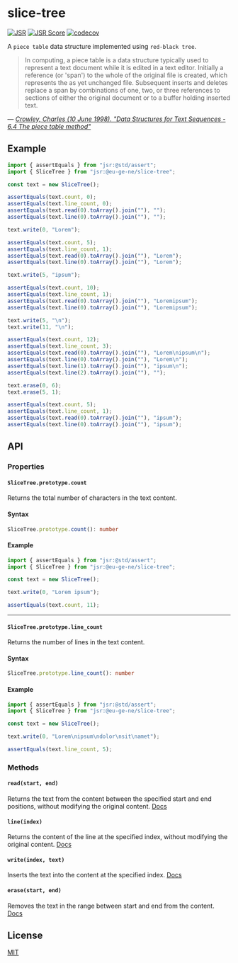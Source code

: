 # slice-tree

[![JSR](https://jsr.io/badges/@eu-ge-ne/slice-tree)](https://jsr.io/@eu-ge-ne/slice-tree)
[![JSR Score](https://jsr.io/badges/@eu-ge-ne/slice-tree/score)](https://jsr.io/@eu-ge-ne/slice-tree)
[![codecov](https://codecov.io/gh/eu-ge-ne/slice-tree/branch/main/graph/badge.svg?token=9CQ0V249XC)](https://codecov.io/gh/eu-ge-ne/slice-tree)

A `piece table` data structure implemented using `red-black tree`.

> In computing, a piece table is a data structure typically used to represent a
> text document while it is edited in a text editor. Initially a reference (or
> 'span') to the whole of the original file is created, which represents the as
> yet unchanged file. Subsequent inserts and deletes replace a span by
> combinations of one, two, or three references to sections of either the
> original document or to a buffer holding inserted text.

&mdash;
<cite>[Crowley, Charles (10 June 1998). "Data Structures for Text Sequences - 6.4 The piece table method"](https://web.archive.org/web/20180223071931/https://www.cs.unm.edu/~crowley/papers/sds.pdf)</cite>

## Example

```ts
import { assertEquals } from "jsr:@std/assert";
import { SliceTree } from "jsr:@eu-ge-ne/slice-tree";

const text = new SliceTree();

assertEquals(text.count, 0);
assertEquals(text.line_count, 0);
assertEquals(text.read(0).toArray().join(""), "");
assertEquals(text.line(0).toArray().join(""), "");

text.write(0, "Lorem");

assertEquals(text.count, 5);
assertEquals(text.line_count, 1);
assertEquals(text.read(0).toArray().join(""), "Lorem");
assertEquals(text.line(0).toArray().join(""), "Lorem");

text.write(5, "ipsum");

assertEquals(text.count, 10);
assertEquals(text.line_count, 1);
assertEquals(text.read(0).toArray().join(""), "Loremipsum");
assertEquals(text.line(0).toArray().join(""), "Loremipsum");

text.write(5, "\n");
text.write(11, "\n");

assertEquals(text.count, 12);
assertEquals(text.line_count, 3);
assertEquals(text.read(0).toArray().join(""), "Lorem\nipsum\n");
assertEquals(text.line(0).toArray().join(""), "Lorem\n");
assertEquals(text.line(1).toArray().join(""), "ipsum\n");
assertEquals(text.line(2).toArray().join(""), "");

text.erase(0, 6);
text.erase(5, 1);

assertEquals(text.count, 5);
assertEquals(text.line_count, 1);
assertEquals(text.read(0).toArray().join(""), "ipsum");
assertEquals(text.line(0).toArray().join(""), "ipsum");
```

## API

### Properties

#### `SliceTree.prototype.count`

Returns the total number of characters in the text content.

#### Syntax

```ts ignore
SliceTree.prototype.count(): number
```

#### Example

```ts
import { assertEquals } from "jsr:@std/assert";
import { SliceTree } from "jsr:@eu-ge-ne/slice-tree";

const text = new SliceTree();

text.write(0, "Lorem ipsum");

assertEquals(text.count, 11);
```

---

#### `SliceTree.prototype.line_count`

Returns the number of lines in the text content.

#### Syntax

```ts ignore
SliceTree.prototype.line_count(): number
```

#### Example

```ts
import { assertEquals } from "jsr:@std/assert";
import { SliceTree } from "jsr:@eu-ge-ne/slice-tree";

const text = new SliceTree();

text.write(0, "Lorem\nipsum\ndolor\nsit\namet");

assertEquals(text.line_count, 5);
```

### Methods

#### `read(start, end)`

Returns the text from the content between the specified start and end positions,
without modifying the original content.
[Docs](https://jsr.io/@eu-ge-ne/slice-tree/doc/~/SliceTree.prototype.read)

#### `line(index)`

Returns the content of the line at the specified index, without modifying the
original content.
[Docs](https://jsr.io/@eu-ge-ne/slice-tree/doc/~/SliceTree.prototype.line)

#### `write(index, text)`

Inserts the text into the content at the specified index.
[Docs](https://jsr.io/@eu-ge-ne/slice-tree/doc/~/SliceTree.prototype.write)

#### `erase(start, end)`

Removes the text in the range between start and end from the content.
[Docs](https://jsr.io/@eu-ge-ne/slice-tree/doc/~/SliceTree.prototype.erase)

## License

[MIT](https://choosealicense.com/licenses/mit)
